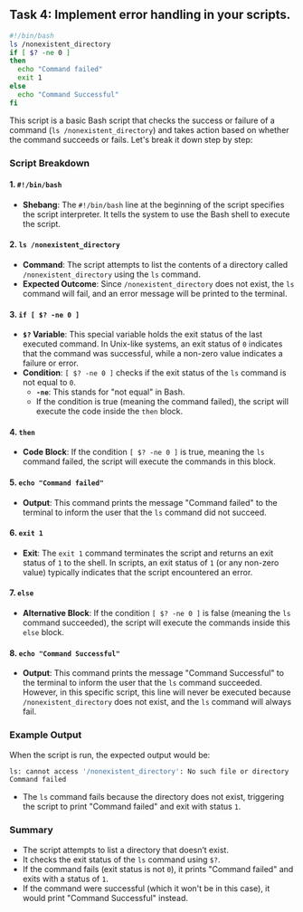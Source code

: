 ## Task 4: Implement error handling in your scripts. 
```bash
#!/bin/bash
ls /nonexistent_directory
if [ $? -ne 0 ]
then
  echo "Command failed"
  exit 1
else
  echo "Command Successful"
fi
```
This script is a basic Bash script that checks the success or failure of a command (`ls /nonexistent_directory`) and takes action based on whether the command succeeds or fails. Let's break it down step by step:

### Script Breakdown

#### 1. `#!/bin/bash`
- **Shebang**: The `#!/bin/bash` line at the beginning of the script specifies the script interpreter. It tells the system to use the Bash shell to execute the script.

#### 2. `ls /nonexistent_directory`
- **Command**: The script attempts to list the contents of a directory called `/nonexistent_directory` using the `ls` command.
- **Expected Outcome**: Since `/nonexistent_directory` does not exist, the `ls` command will fail, and an error message will be printed to the terminal.

#### 3. `if [ $? -ne 0 ]`
- **`$?` Variable**: This special variable holds the exit status of the last executed command. In Unix-like systems, an exit status of `0` indicates that the command was successful, while a non-zero value indicates a failure or error.
- **Condition**: `[ $? -ne 0 ]` checks if the exit status of the `ls` command is not equal to `0`.
  - **`-ne`**: This stands for "not equal" in Bash.
  - If the condition is true (meaning the command failed), the script will execute the code inside the `then` block.

#### 4. `then`
- **Code Block**: If the condition `[ $? -ne 0 ]` is true, meaning the `ls` command failed, the script will execute the commands in this block.

#### 5. `echo "Command failed"`
- **Output**: This command prints the message "Command failed" to the terminal to inform the user that the `ls` command did not succeed.

#### 6. `exit 1`
- **Exit**: The `exit 1` command terminates the script and returns an exit status of `1` to the shell. In scripts, an exit status of `1` (or any non-zero value) typically indicates that the script encountered an error.

#### 7. `else`
- **Alternative Block**: If the condition `[ $? -ne 0 ]` is false (meaning the `ls` command succeeded), the script will execute the commands inside this `else` block.

#### 8. `echo "Command Successful"`
- **Output**: This command prints the message "Command Successful" to the terminal to inform the user that the `ls` command succeeded. However, in this specific script, this line will never be executed because `/nonexistent_directory` does not exist, and the `ls` command will always fail.

### Example Output
When the script is run, the expected output would be:
```bash
ls: cannot access '/nonexistent_directory': No such file or directory
Command failed
```
- The `ls` command fails because the directory does not exist, triggering the script to print "Command failed" and exit with status `1`.

### Summary
- The script attempts to list a directory that doesn’t exist.
- It checks the exit status of the `ls` command using `$?`.
- If the command fails (exit status is not `0`), it prints "Command failed" and exits with a status of `1`.
- If the command were successful (which it won't be in this case), it would print "Command Successful" instead.
